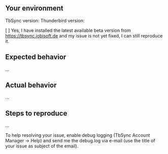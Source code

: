 ## Your environment

TbSync version:
Thunderbird version:

[ ] Yes, I have installed the latest available beta version from 
https://tbsync.jobisoft.de
and my issue is not yet fixed, I can still reproduce it.


## Expected behavior
...

## Actual behavior
...

## Steps to reproduce
...

To help resolving your issue, enable debug logging (TbSync Account Manager -> Help) and send me the debug.log via e-mail (use the title of your issue as subject of the email).
